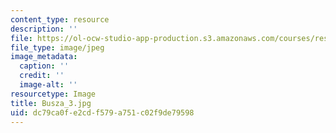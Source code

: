 ```yaml
---
content_type: resource
description: ''
file: https://ol-ocw-studio-app-production.s3.amazonaws.com/courses/res-8-005-vibrations-and-waves-problem-solving-fall-2012/dc79ca0fe2cdf579a751c02f9de79598_Busza_3.jpg
file_type: image/jpeg
image_metadata:
  caption: ''
  credit: ''
  image-alt: ''
resourcetype: Image
title: Busza_3.jpg
uid: dc79ca0f-e2cd-f579-a751-c02f9de79598
---
```


